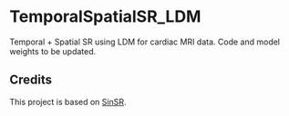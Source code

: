 # TemporalSpatialSR_LDM
Temporal + Spatial SR using LDM for cardiac MRI data. Code and model weights to be updated.
## Credits
This project is based on [SinSR](https://github.com/wyf0912/SinSR).
